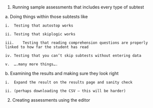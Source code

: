 1)  Running sample assessments that includes every type of subtest

  a.	Doing things within those subtests like

    i.	Testing that autostop works

    ii.	Testing that skiplogic works
  
    iii.	Testing that reading comprehension questions are properly linked to how far the student has read
    
    iv.	Testing that you can’t skip subtests without entering data
    
    v.	….many more things….
    
  b.	Examining the results and making sure they look right
  
    i.	Expand the result on the results page and sanity check
    
    ii.	(perhaps downloading the CSV – this will be harder)
    
2)	Creating assessments using the editor

